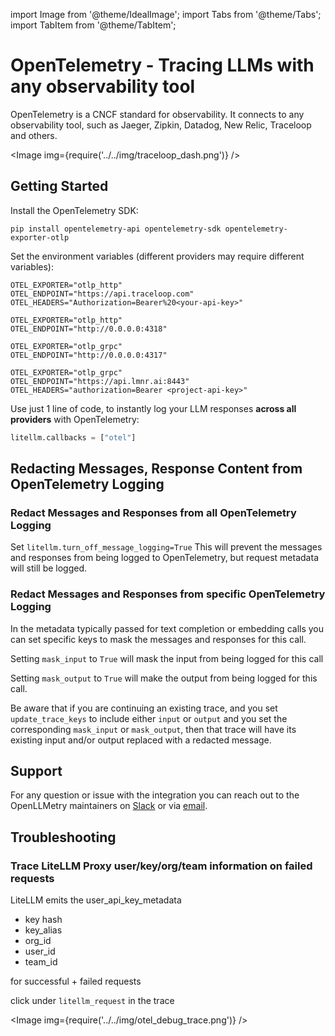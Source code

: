 import Image from '@theme/IdealImage';
import Tabs from '@theme/Tabs';
import TabItem from '@theme/TabItem';

# OpenTelemetry - Tracing LLMs with any observability tool

OpenTelemetry is a CNCF standard for observability. It connects to any observability tool, such as Jaeger, Zipkin, Datadog, New Relic, Traceloop and others.

<Image img={require('../../img/traceloop_dash.png')} />

## Getting Started

Install the OpenTelemetry SDK:

```
pip install opentelemetry-api opentelemetry-sdk opentelemetry-exporter-otlp
```

Set the environment variables (different providers may require different variables):


<Tabs>

<TabItem value="traceloop" label="Log to Traceloop Cloud">

```shell
OTEL_EXPORTER="otlp_http"
OTEL_ENDPOINT="https://api.traceloop.com"
OTEL_HEADERS="Authorization=Bearer%20<your-api-key>"
```

</TabItem>

<TabItem value="otel-col" label="Log to OTEL HTTP Collector">

```shell
OTEL_EXPORTER="otlp_http"
OTEL_ENDPOINT="http://0.0.0.0:4318"
```

</TabItem>

<TabItem value="otel-col-grpc" label="Log to OTEL GRPC Collector">

```shell
OTEL_EXPORTER="otlp_grpc"
OTEL_ENDPOINT="http://0.0.0.0:4317"
```

</TabItem>

<TabItem value="laminar" label="Log to Laminar">

```shell
OTEL_EXPORTER="otlp_grpc"
OTEL_ENDPOINT="https://api.lmnr.ai:8443"
OTEL_HEADERS="authorization=Bearer <project-api-key>"
```

</TabItem>

</Tabs>

Use just 1 line of code, to instantly log your LLM responses **across all providers** with OpenTelemetry:

```python
litellm.callbacks = ["otel"]
```

## Redacting Messages, Response Content from OpenTelemetry Logging

### Redact Messages and Responses from all OpenTelemetry Logging

Set `litellm.turn_off_message_logging=True` This will prevent the messages and responses from being logged to OpenTelemetry, but request metadata will still be logged.

### Redact Messages and Responses from specific OpenTelemetry Logging

In the metadata typically passed for text completion or embedding calls you can set specific keys to mask the messages and responses for this call.

Setting `mask_input` to `True` will mask the input from being logged for this call

Setting `mask_output` to `True` will make the output from being logged for this call.

Be aware that if you are continuing an existing trace, and you set `update_trace_keys` to include either `input` or `output` and you set the corresponding `mask_input` or `mask_output`, then that trace will have its existing input and/or output replaced with a redacted message.

## Support

For any question or issue with the integration you can reach out to the OpenLLMetry maintainers on [Slack](https://traceloop.com/slack) or via [email](mailto:dev@traceloop.com).

## Troubleshooting

### Trace LiteLLM Proxy user/key/org/team information on failed requests

LiteLLM emits the user_api_key_metadata
- key hash
- key_alias
- org_id
- user_id
- team_id

for successful + failed requests 

click under `litellm_request` in the trace

<Image img={require('../../img/otel_debug_trace.png')} />
